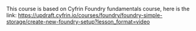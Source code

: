 This course is based on Cyfrin Foundry fundamentals course, here is the link:
https://updraft.cyfrin.io/courses/foundry/foundry-simple-storage/create-new-foundry-setup?lesson_format=video
